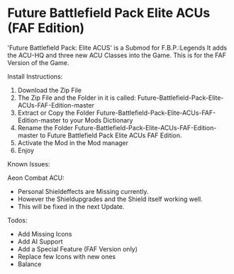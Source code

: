 # Future Battlefield Pack Elite ACUs (FAF Edition)
'Future Battlefield Pack: Elite ACUS' is a Submod for F.B.P.:Legends It adds the ACU-HQ and three new ACU Classes into the Game. This is for the FAF Version of the Game.

Install Instructions:

1) Download the Zip File
2) The Zip File and the Folder in it is called: Future-Battlefield-Pack-Elite-ACUs-FAF-Edition-master
3) Extract or Copy the Folder Future-Battlefield-Pack-Elite-ACUs-FAF-Edition-master to your Mods Dictionary
4) Rename the Folder Future-Battlefield-Pack-Elite-ACUs-FAF-Edition-master to Future Battlefield Pack Elite ACUs FAF Edition.
5) Activate the Mod in the Mod manager
6) Enjoy

Known Issues:

Aeon Combat ACU:
- Personal Shieldeffects are Missing currently. 
- However the Shieldupgrades and the Shield itself working well. 
- This will be fixed in the next Update.

Todos: 
- Add Missing Icons
- Add AI Support
- Add a Special Feature (FAF Version only)
- Replace few Icons with new ones
- Balance 
